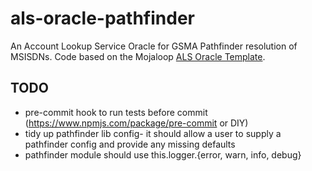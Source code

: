 # als-oracle-pathfinder
An Account Lookup Service Oracle for GSMA Pathfinder resolution of MSISDNs. Code based on the
Mojaloop [ALS Oracle Template](https://github.com/mojaloop/als-oracle-template).

## TODO
* pre-commit hook to run tests before commit (https://www.npmjs.com/package/pre-commit or DIY)
* tidy up pathfinder lib config- it should allow a user to supply a pathfinder config and provide
    any missing defaults
* pathfinder module should use this.logger.{error, warn, info, debug}
